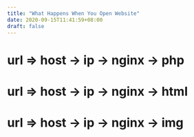 ```yaml
---
title: "What Happens When You Open Website"
date: 2020-09-15T11:41:59+08:00
draft: false
---
```


# url => host -> ip -> nginx -> php
# url => host -> ip -> nginx -> html
# url => host -> ip -> nginx -> img
